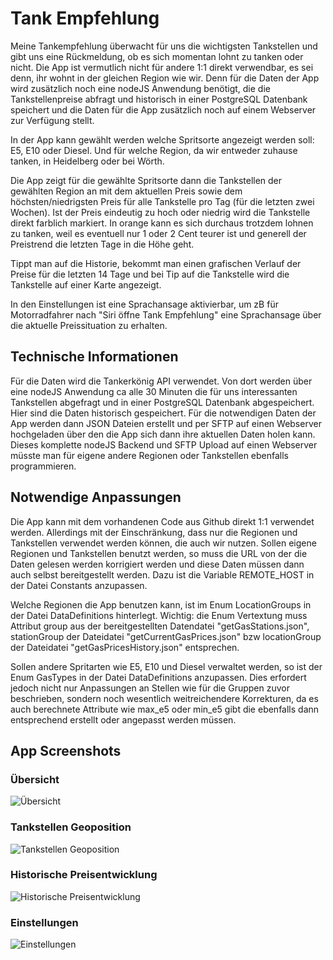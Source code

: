 # Tank Empfehlung

Meine Tankempfehlung überwacht für uns die wichtigsten Tankstellen und gibt uns eine Rückmeldung, ob es sich momentan lohnt zu tanken oder nicht. Die App ist vermutlich nicht für andere 1:1 direkt verwendbar, es sei denn, ihr wohnt in der gleichen Region wie wir. Denn für die Daten der App wird zusätzlich noch eine nodeJS Anwendung benötigt, die die Tankstellenpreise abfragt und historisch in einer PostgreSQL Datenbank speichert und die Daten für die App zusätzlich noch auf einem Webserver zur Verfügung stellt.

In der App kann gewählt werden welche Spritsorte angezeigt werden soll: E5, E10 oder Diesel. Und für welche Region, da wir entweder zuhause tanken, in Heidelberg oder bei Wörth.

Die App zeigt für die gewählte Spritsorte dann die Tankstellen der gewählten Region an mit dem aktuellen Preis sowie dem höchsten/niedrigsten Preis für alle Tankstelle pro Tag (für die letzten zwei Wochen). Ist der Preis eindeutig zu hoch oder niedrig wird die Tankstelle direkt farblich markiert. In orange kann es sich durchaus trotzdem lohnen zu tanken, weil es eventuell nur 1 oder 2 Cent teurer ist und generell der Preistrend die letzten Tage in die Höhe geht.

Tippt man auf die Historie, bekommt man einen grafischen Verlauf der Preise für die letzten 14 Tage und bei Tip auf die Tankstelle wird die Tankstelle auf einer Karte angezeigt.

In den Einstellungen ist eine Sprachansage aktivierbar, um zB für Motorradfahrer nach "Siri öffne Tank Empfehlung" eine Sprachansage über die aktuelle Preissituation zu erhalten.

## Technische Informationen

Für die Daten wird die Tankerkönig API verwendet. Von dort werden über eine nodeJS Anwendung ca alle 30 Minuten die für uns interessanten Tankstellen abgefragt und in einer PostgreSQL Datenbank abgespeichert. Hier sind die Daten historisch gespeichert. Für die notwendigen Daten der App werden dann JSON Dateien erstellt und per SFTP auf einen Webserver hochgeladen über den die App sich dann ihre aktuellen Daten holen kann. Dieses komplette nodeJS Backend und SFTP Upload auf einen Webserver müsste man für eigene andere Regionen oder Tankstellen ebenfalls programmieren.

## Notwendige Anpassungen
Die App kann mit dem vorhandenen Code aus Github direkt 1:1 verwendet werden. Allerdings mit der Einschränkung, dass nur die Regionen und Tankstellen verwendet werden können, die auch wir nutzen. Sollen eigene Regionen und Tankstellen benutzt werden, so muss die URL von der die Daten gelesen werden korrigiert werden und diese Daten müssen dann auch selbst bereitgestellt werden. Dazu ist die Variable REMOTE_HOST in der Datei Constants anzupassen.

Welche Regionen die App benutzen kann, ist im Enum LocationGroups in der Datei DataDefinitions hinterlegt. Wichtig: die Enum Vertextung muss Attribut group aus der bereitgestellten Datendatei "getGasStations.json", stationGroup der Dateidatei "getCurrentGasPrices.json" bzw locationGroup der Dateidatei "getGasPricesHistory.json" entsprechen.

Sollen andere Spritarten wie E5, E10 und Diesel verwaltet werden, so ist der Enum GasTypes in der Datei DataDefinitions anzupassen. Dies erfordert jedoch nicht nur Anpassungen an Stellen wie für die Gruppen zuvor beschrieben, sondern noch wesentlich weitreichendere Korrekturen, da es auch berechnete Attribute wie max_e5 oder min_e5 gibt die ebenfalls dann entsprechend erstellt oder angepasst werden müssen.

## App Screenshots

### Übersicht
![Übersicht](https://ios.dbweb.info/wp-content/uploads/2024/11/tank1-scaled.jpg)

### Tankstellen Geoposition
![Tankstellen Geoposition](https://ios.dbweb.info/wp-content/uploads/2024/11/tank2-scaled.jpg)

### Historische Preisentwicklung
![Historische Preisentwicklung](https://ios.dbweb.info/wp-content/uploads/2024/11/tank3-scaled.jpg)

### Einstellungen
![Einstellungen](https://ios.dbweb.info/wp-content/uploads/2024/11/tank4-scaled.jpg)
